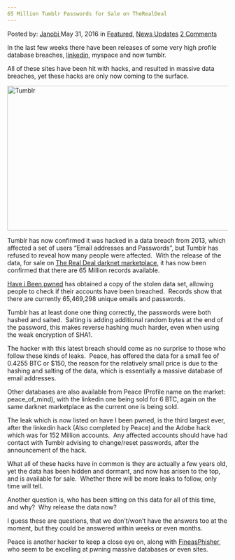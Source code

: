 ```yaml
---
65 Million Tumblr Passwords for Sale on TheRealDeal
---
```

<article class="post-listing post-14325 post type-post status-publish format-standard has-post-thumbnail hentry category-deepdot-news category-news-updates tag-3813 tag-market tag-million tag-passwords tag-sale tag-therealdeal tag-tumblr">
    <div class="post-inner">
        <span>Posted by: <a href="https://www.deepdotweb.com/author/janobi/" title="">Janobi </a></span>
    <span>May 31, 2016</span>
    <span>in <a href="https://www.deepdotweb.com/category/deepdot-news/" rel="category tag">Featured</a>, <a href="https://www.deepdotweb.com/category/news-updates/" rel="category tag">News Updates</a></span>
    <span><a href="https://www.deepdotweb.com/2016/05/31/65-million-tumblr-passwords-sale-therealdeal-market/#comments">2 Comments</a></span>
    </p>
    <div class="clear"></div>
    <div class="entry">
    <p>In the last few weeks there have been releases of some very high profile database breaches, <a href="https://www.deepdotweb.com/2016/05/22/insights-peace-seller-leaked-linkedin-database/">linkedin</a>, myspace and now tumblr.</p>
    <p>All of these sites have been hit with hacks, and resulted in massive data breaches, yet these hacks are only now coming to the surface.</p>
    <p><a href="https://www.deepdotweb.com/wp-content/uploads/2016/05/Tumblr.png"><img class="aligncenter size-full wp-image-14326" src="https://www.deepdotweb.com/wp-content/uploads/2016/05/Tumblr.png" alt="Tumblr" width="660" height="330" srcset="https://www.deepdotweb.com/wp-content/uploads/2016/05/Tumblr.png 660w, https://www.deepdotweb.com/wp-content/uploads/2016/05/Tumblr-300x150.png 300w" sizes="(max-width: 660px) 100vw, 660px"/></a></p>
    <p>Tumblr has now confirmed it was hacked in a data breach from 2013, which affected a set of users “Email addresses and Passwords”, but Tumblr has refused to reveal how many people were affected.  With the release of the data, for sale on <a href="https://www.deepdotweb.com/marketplace-directory/listing/therealdeal-market/">The Real Deal darknet marketplace,</a> it has now been confirmed that there are 65 Million records available.</p>
    <p><a href="https://haveibeenpwned.com/">Have i Been pwned</a> has obtained a copy of the stolen data set, allowing people to check if their accounts have been breached.  Records show that there are currently 65,469,298 unique emails and passwords.</p>
    <p>Tumblr has at least done one thing correctly, the passwords were both hashed and salted.  Salting is adding additional random bytes at the end of the password, this makes reverse hashing much harder, even when using the weak encryption of SHA1.</p>
    <p>The hacker with this latest breach should come as no surprise to those who follow these kinds of leaks.  Peace, has offered the data for a small fee of 0.4255 BTC or $150, the reason for the relatively small price is due to the hashing and salting of the data, which is essentially a massive database of email addresses.</p>
    <p>Other databases are also available from Peace (Profile name on the market: peace_of_mind), with the linkedin one being sold for 6 BTC, again on the same darknet marketplace as the current one is being sold.</p>
    <p>The leak which is now listed on have I been pwned, is the third largest ever, after the linkedin hack (Also completed by Peace) and the Adobe hack which was for 152 Million accounts.  Any affected accounts should have had contact with Tumblr advising to change/reset passwords, after the announcement of the hack.</p>
    <p>What all of these hacks have in common is they are actually a few years old, yet the data has been hidden and dormant, and now has arisen to the top, and is available for sale.  Whether there will be more leaks to follow, only time will tell.</p>
    <p>Another question is, who has been sitting on this data for all of this time, and why?  Why release the data now?</p>
    <p>I guess these are questions, that we don’t/won’t have the answers too at the moment, but they could be answered within weeks or even months.</p>
    <p>Peace is another hacker to keep a close eye on, along with <a href="https://www.deepdotweb.com/2016/05/26/police-catalan-hack/">FineasPhisher</a>, who seem to be excelling at pwning massive databases or even sites.</p>
    </div>
    <span style="display:none"><a href="https://www.deepdotweb.com/tag/65/" rel="tag">65</a> <a href="https://www.deepdotweb.com/tag/market/" rel="tag">market</a> <a href="https://www.deepdotweb.com/tag/million/" rel="tag">million</a> <a href="https://www.deepdotweb.com/tag/passwords/" rel="tag">passwords</a> <a href="https://www.deepdotweb.com/tag/sale/" rel="tag">sale</a> <a href="https://www.deepdotweb.com/tag/therealdeal/" rel="tag">therealdeal</a> <a href="https://www.deepdotweb.com/tag/tumblr/" rel="tag">tumblr</a></span> <span style="display:none" class="updated">2016-05-31</span>
    <div style="display:none" class="vcard author" itemprop="author" itemscope itemtype="http://schema.org/Person"><strong class="fn" itemprop="name"><a href="https://www.deepdotweb.com/author/janobi/" title="Posts by Janobi" rel="author">Janobi</a></strong></div>
    </div>
</article>

